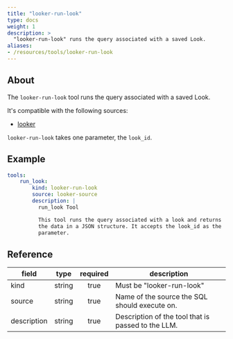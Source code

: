```yaml
---
title: "looker-run-look"
type: docs
weight: 1
description: >
  "looker-run-look" runs the query associated with a saved Look.
aliases:
- /resources/tools/looker-run-look
---
```


## About

The `looker-run-look` tool runs the query associated with a
saved Look.

It's compatible with the following sources:

- [looker](../../sources/looker.md)

`looker-run-look` takes one parameter, the `look_id`.

## Example

```yaml
tools:
    run_look:
        kind: looker-run-look
        source: looker-source
        description: |
          run_look Tool

          This tool runs the query associated with a look and returns
          the data in a JSON structure. It accepts the look_id as the
          parameter.
```

## Reference

| **field**   | **type** | **required** | **description**                                    |
|-------------|:--------:|:------------:|----------------------------------------------------|
| kind        |  string  |     true     | Must be "looker-run-look"                          |
| source      |  string  |     true     | Name of the source the SQL should execute on.      |
| description |  string  |     true     | Description of the tool that is passed to the LLM. |

